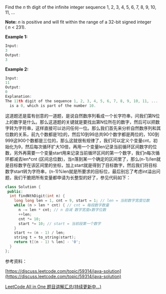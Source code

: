 Find the _n_ th digit of the infinite integer sequence 1, 2, 3, 4, 5, 6, 7, 8, 9, 10, 11, ...

**Note:** _n_ is positive and will fit within the range of a 32-bit signed integer ( _n_ < 231).

**Example 1:**

```cpp
Input:
3
Output:
3
```

**Example 2:**

```cpp
Input:
11
Output:
0
Explanation:
The 11th digit of the sequence 1, 2, 3, 4, 5, 6, 7, 8, 9, 10, 11, ...
  is a 0, which is part of the number 10.
```

这道题还是蛮有创意的一道题，是说自然数序列看成一个长字符串，问我们第N位上的数字是什么。那么这道题的关键就是要找出第N位所在的数字，然后可以把数字转为字符串，这样直接可以访问任何一位。那么我们首先来分析自然数序列和其位数的关系，前九个数都是1位的，然后10到99总共90个数字都是两位的，100到999这900个数都是三位的，那么这就很有规律了，我们可以定义个变量cnt，初始化为9，然后每次循环扩大10倍，再用一个变量len记录当前循环区间数字的位数，另外再需要一个变量start用来记录当前循环区间的第一个数字，我们n每次循环都减去len*cnt (区间总位数)，当n落到某一个确定的区间里了，那么(n-1)/len就是目标数字在该区间里的坐标，加上start就是得到了目标数字，然后我们将目标数字start转为字符串，(n-1)%len就是所要求的目标位，最后别忘了考虑int溢出问题，我们干脆把所有变量都申请为长整型的好了，参见代码如下：

```cpp
class Solution {
 public:
  int findNthDigit(int n) {
    long long len = 1, cnt = 9, start = 1; // len = 当前数字宽度位数
    while (n > len * cnt) { // cnt = 每段数字数量
      n -= len * cnt; // n 自减 数字宽度x数字位数
      ++len;
      cnt *= 10;
      start *= 10; // start = 当前段第一个数字
    }
    start += (n - 1) / len;
    string t = to_string(start);
    return t[(n - 1) % len] - '0';
  }
};
```

参考资料：

[https://discuss.leetcode.com/topic/59314/java-solution](https://discuss.leetcode.com/topic/59314/java-solution)

[LeetCode All in One 题目讲解汇总(持续更新中...)](http://www.cnblogs.com/grandyang/p/4606334.html)